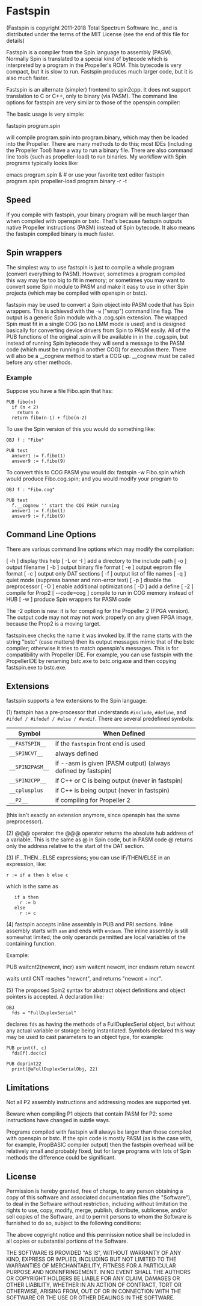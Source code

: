 Fastspin
========
(Fastspin is copyright 2011-2018 Total Spectrum Software Inc.,
and is distributed under the terms of the MIT License (see the
end of this file for details)

Fastspin is a compiler from the Spin language to assembly (PASM).
Normally Spin is translated to a special kind of bytecode which
is interpreted by a program in the Propeller's ROM. This bytecode
is very compact, but it is slow to run. Fastspin produces much larger
code, but it is also much faster.

Fastspin is an alternate (simpler) frontend to spin2cpp. It does not
support translation to C or C++, only to binary (via PASM). The
command line options for fastspin are very similar to those of the
openspin compiler:

The basic usage is very simple:

   fastspin program.spin

will compile program.spin into program.binary, which may then be
loaded into the Propeller. There are many methods to do this; most
IDEs (including the Propeller Tool) have a way to run a binary
file. There are also command line tools (such as propeller-load) to
run binaries. My workflow with Spin programs typically looks like:

   emacs program.spin & # or use your favorite text editor
   fastspin program.spin
   propeller-load program.binary -r -t


## Speed ##

If you compile with fastspin, your binary program will be much larger
than when compiled with openspin or bstc. That's because fastspin
outputs native Propeller instructions (PASM) instead of Spin
bytecode. It also means the fastspin compiled binary is much faster.


Spin wrappers
-------------
The simplest way to use fastspin is just to compile a whole program
(convert everything to PASM). However, sometimes a program compiled
this way may be too big to fit in memory; or sometimes you may want
to convert some Spin module to PASM and make it easy to use in other
Spin projects (which may be compiled with openspin or bstc).

fastspin may be used to convert a Spin object into PASM code that has
Spin wrappers. This is achieved with the `-w` ("wrap") command line
flag. The output is a generic Spin module with a .cog.spin extension.
The wrapped Spin must fit in a single COG (so no LMM mode is used) and is
designed basically for converting device drivers from Spin to PASM
easily. All of the PUB functions of the original .spin will be available
in in the .cog.spin, but instead of running Spin bytecode they will send
a message to the PASM code (which must be running in another COG) for
execution there.  There will also be a __cognew method to start a COG up.
__cognew must be called before any other methods.

### Example

Suppose you have a file Fibo.spin that has:
```
PUB fibo(n)
  if (n < 2)
    return n
  return fibo(n-1) + fibo(n-2)
```

To use the Spin version of this you would do something like:
```
OBJ f : "Fibo"

PUB test
  answer1 := f.fibo(1)
  answer9 := f.fibo(9)
```

To convert this to COG PASM you would do:
   fastspin -w Fibo.spin
which would produce Fibo.cog.spin; and you would modify your program to
```
OBJ f : "Fibo.cog"

PUB test
  f.__cognew '' start the COG PASM running
  answer1 := f.fibo(1)
  answer9 := f.fibo(9)
```


Command Line Options
--------------------
There are various command line options
which may modify the compilation:

  [ -h ]              display this help
  [ -L or -I <path> ] add a directory to the include path
  [ -o ]             output filename
  [ -b ]             output binary file format
  [ -e ]             output eeprom file format
  [ -c ]             output only DAT sections
  [ -f ]             output list of file names
  [ -q ]             quiet mode (suppress banner and non-error text)
  [ -p ]             disable the preprocessor
  [ -O ]             enable additional optimizations
  [ -D <define> ]    add a define
  [ -2 ]             compile for Prop2
  [ --code=cog  ]    compile to run in COG memory instead of HUB
  [ -w ]             produce Spin wrappers for PASM code
   
The -2 option is new: it is for compiling for the Propeller 2 (FPGA
version). The output code may not may not work properly on any given
FPGA image, because the Prop2 is a moving target.

fastspin.exe checks the name it was invoked by. If the name starts
with the string "bstc" (case matters) then its output messages mimic
that of the bstc compiler; otherwise it tries to match openspin's
messages. This is for compatibility with Propeller IDE. For example,
you can use fastspin with the PropellerIDE by renaming bstc.exe to
bstc.orig.exe and then copying fastspin.exe to bstc.exe.

Extensions
----------

fastspin supports a few extensions to the Spin language:

(1) fastspin has a pre-processor that understands `#include`, `#define`, and
`#ifdef / #ifndef / #else / #endif`. There are several predefined symbols:

Symbol           | When Defined
-----------------|-------------
`__FASTSPIN__`   | if the `fastspin` front end is used
`__SPINCVT__`    | always defined
`__SPIN2PASM__`  | if --asm is given (PASM output) (always defined by fastspin)
`__SPIN2CPP__`   | if C++ or C is being output (never in fastspin)
`__cplusplus`    | if C++ is being output (never in fastspin)
`__P2__`         | if compiling for Propeller 2

(this isn't exactly an extension anymore, since openspin has the same
preprocessor).

(2) @@@ operator: the @@@ operator returns the absolute hub address of
a variable. This is the same as @ in Spin code, but in PASM code @
returns only the address relative to the start of the DAT section.

(3) IF...THEN...ELSE expressions; you can use IF/THEN/ELSE in an expression, like:
```
r := if a then b else c
````
which is the same as
```
   if a then
     r := b
   else
     r := c
```

(4) fastspin accepts inline assembly in PUB and PRI sections. Inline
assembly starts with `asm` and ends with `endasm`. The inline assembly
is still somewhat limited; the only operands permitted are local
variables of the containing function.

Example:

  PUB waitcnt2(newcnt, incr)
    asm
      waitcnt newcnt, incr
    endasm
    return newcnt

waits until CNT reaches "newcnt", and returns "newcnt + incr".
  
(5) The proposed Spin2 syntax for abstract object definitions and object pointers is accepted. A declaration like:
```
OBJ
  fds = "FullDuplexSerial"
```
declares `fds` as having the methods of a FullDuplexSerial object, but without any actual variable or storage being instantiated. Symbols declared this way may be used to cast parameters to an object type, for example:
```
PUB print(f, c)
  fds[f].dec(c)

PUB doprint22
  print(@aFullDuplexSerialObj, 22)
```

Limitations
-----------

Not all P2 assembly instructions and addressing modes are supported yet.

Beware when compiling P1 objects that contain PASM for P2: some
instructions have changed in subtle ways.

Programs compiled with fastspin will always be larger than those
compiled with openspin or bstc. If the spin code is mostly PASM (as is
the case with, for example, PropBASIC compiler output) then the
fastspin overhead will be relatively small and probably fixed, but for
large programs with lots of Spin methods the difference could be
significant.

License
-------

Permission is hereby granted, free of charge, to any person obtaining
a copy of this software and associated documentation files
(the "Software"), to deal in the Software without restriction,
including without limitation the rights to use, copy, modify, merge,
publish, distribute, sublicense, and/or sell copies of the Software,
and to permit persons to whom the Software is furnished to do so,
subject to the following conditions:

The above copyright notice and this permission notice shall be
included in all copies or substantial portions of the Software.

THE SOFTWARE IS PROVIDED "AS IS", WITHOUT WARRANTY OF ANY KIND,
EXPRESS OR IMPLIED, INCLUDING BUT NOT LIMITED TO THE WARRANTIES OF
MERCHANTABILITY, FITNESS FOR A PARTICULAR PURPOSE AND NONINFRINGEMENT.
IN NO EVENT SHALL THE AUTHORS OR COPYRIGHT HOLDERS BE LIABLE FOR ANY
CLAIM, DAMAGES OR OTHER LIABILITY, WHETHER IN AN ACTION OF CONTRACT,
TORT OR OTHERWISE, ARISING FROM, OUT OF OR IN CONNECTION WITH THE
SOFTWARE OR THE USE OR OTHER DEALINGS IN THE SOFTWARE.
